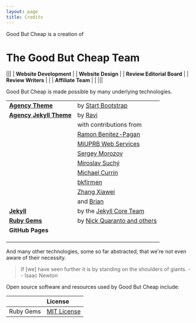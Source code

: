 ```yaml
---
layout: page
title: Credits
---
```





Good But Cheap is a creation of

# The Good But Cheap Team

|||
| **Website Development** |  	  	| **Website Design** |
| **Review Editorial Board** | 	  	| **Review Writers** |
|  | **Affiliate Team** | |
|||


Good But Cheap is made possible by many underlying technologies.

|||
|:--|:--|
| [**Agency Theme**](https://github.com/startbootstrap/startbootstrap-agency) 	| by [Start Bootstrap](https://startbootstrap.com/theme/agency) |
| [**Agency Jekyll Theme**](https://github.com/raviriley/agency-jekyll-theme) | by [Ravi](https://github.com/raviriley) 
|| with contributions from |
|| [Ramon Benitez-Pagan](https://github.com/rbenitezpagan) |
|| [MiUPRB Web Services](https://github.com/miuprb) |
|| [Sergey Morozov](https://github.com/morozgrafix) |
|| [Miroslav Suchý](https://github.com/xsuchy) |
|| [Michael Currin](https://github.com/MichaelCurrin) |
|| [bkfirmen](https://github.com/bkfirmen) |
|| [Zhang Xiawei](https://github.com/shou1dwe) |
|| and [Brian](https://github.com/bheithaus) |
| [**Jekyll**](https://jekyllrb.com/) | by the [Jekyll Core Team](https://jekyllrb.com/team/) |
| [**Ruby Gems**](https://rubygems.org/) | by [Nick Quaranto and others](https://rubygems.org/pages/about) |
| **GitHub Pages** |  |
|  |  |
|  |  |
|  |  |

And many other technologies, some so far abstracted, that we're not even aware of their necessity.

> If [we] have seen further it is by standing on the shoulders of giants.
> -- Isaac Newton

Open source software and resources used by Good But Cheap include:

||License|
|:--|:--|
| Ruby Gems | [MIT License](https://github.com/rubygems/rubygems.org/blob/master/MIT-LICENSE) |